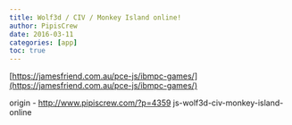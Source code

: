 ```yaml
---
title: Wolf3d / CIV / Monkey Island online!
author: PipisCrew
date: 2016-03-11
categories: [app]
toc: true
---
```


[https://jamesfriend.com.au/pce-js/ibmpc-games/](https://jamesfriend.com.au/pce-js/ibmpc-games/)

origin - http://www.pipiscrew.com/?p=4359 js-wolf3d-civ-monkey-island-online